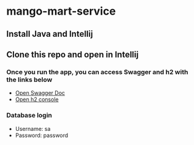 # mango-mart-service

## Install Java and Intellij

## Clone this repo and open in Intellij
### Once you run the app, you can access Swagger and h2 with the links below
* [Open Swagger Doc](http://localhost:8080/swagger-ui/index.html#/)
* [Open h2 console](http://localhost:8080/h2-console)

### Database login
- Username: sa
- Password: password
